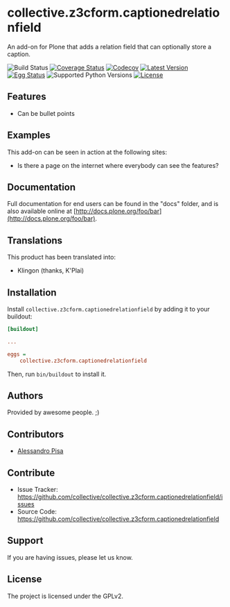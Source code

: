 # collective.z3cform.captionedrelationfield

An add-on for Plone that adds a relation field that can optionally store a caption.

![Build Status](https://github.com/collective/collective.z3cform.captionedrelationfield/actions/workflows/plone-package.yml/badge.svg)
[![Coverage Status](https://coveralls.io/repos/github/collective/collective.z3cform.captionedrelationfield/badge.svg?branch=main)](https://coveralls.io/github/collective/collective.z3cform.captionedrelationfield?branch=main)
[![Codecov](https://codecov.io/gh/collective/collective.z3cform.captionedrelationfield/branch/master/graph/badge.svg)](https://codecov.io/gh/collective/collective.z3cform.captionedrelationfield)
[![Latest Version](https://img.shields.io/pypi/v/collective.z3cform.captionedrelationfield.svg)](https://pypi.python.org/pypi/collective.z3cform.captionedrelationfield/)
[![Egg Status](https://img.shields.io/pypi/status/collective.z3cform.captionedrelationfield.svg)](https://pypi.python.org/pypi/collective.z3cform.captionedrelationfield)
![Supported Python Versions](https://img.shields.io/pypi/pyversions/collective.z3cform.captionedrelationfield.svg?style=plastic)
[![License](https://img.shields.io/pypi/l/collective.z3cform.captionedrelationfield.svg)](https://pypi.python.org/pypi/collective.z3cform.captionedrelationfield/)

## Features

- Can be bullet points

## Examples

This add-on can be seen in action at the following sites:

- Is there a page on the internet where everybody can see the features?

## Documentation

Full documentation for end users can be found in the "docs" folder, and is also available online at [http://docs.plone.org/foo/bar](http://docs.plone.org/foo/bar).

## Translations

This product has been translated into:

- Klingon (thanks, K'Plai)

## Installation

Install `collective.z3cform.captionedrelationfield` by adding it to your buildout:

```ini
[buildout]

...

eggs =
    collective.z3cform.captionedrelationfield
```

Then, run `bin/buildout` to install it.

## Authors

Provided by awesome people. ;)

## Contributors

- [Alessandro Pisa](@ale-rt)

## Contribute

- Issue Tracker: https://github.com/collective/collective.z3cform.captionedrelationfield/issues
- Source Code: https://github.com/collective/collective.z3cform.captionedrelationfield


## Support

If you are having issues, please let us know.


## License

The project is licensed under the GPLv2.
